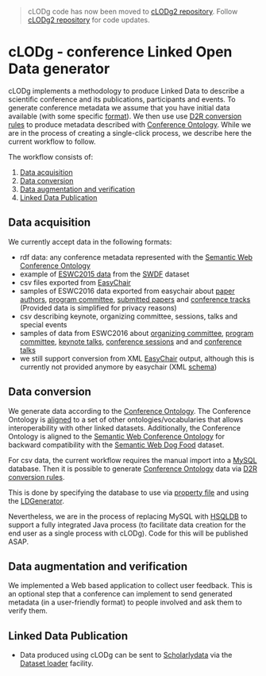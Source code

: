 > cLODg code has now been moved to [cLODg2 repository](https://github.com/anuzzolese/cLODg2). Follow [cLODg2 repository](https://github.com/anuzzolese/cLODg2) for code updates.

# cLODg - conference Linked Open Data generator

cLODg implements a methodology to produce Linked Data to describe a scientific conference and its publications, participants and events.
To generate conference metadata we assume that you have initial data available (with some specific [format](#data-acquisition)). We then use use [D2R conversion rules](#data-conversion) to produce metadata described with [Conference Ontology](http://w3id.org/scholarlydata/ontology/conference-ontology.owl). While we are in the process of creating a single-click process, we describe here the current workflow to follow. 

The workflow consists of:

1. [Data acquisition](#data-acquisition)
2. [Data conversion](#data-conversion)
3. [Data augmentation and verification](#data-augmentation-and-verification)
4. [Linked Data Publication](#linked-data-publication)



## Data acquisition
We currently accept data in the following formats:
- rdf data: any conference metadata represented with the [Semantic Web Conference Ontology](http://data.semanticweb.org/ns/swc/swc_2009-05-09.html#ConferenceEvent)
 - example of [ESWC2015 data](./resources/swdf_samples/SWDF_eswc2015.rdf) from the [SWDF](http://data.semanticweb.org/) dataset
- csv files exported from [EasyChair](https://www.easychair.org) 
 - samples of ESWC2016 data exported from easychair about [paper authors](./resources/csv_samples/author_sample.csv), [program committee](./resources/csv_samples/committee_sample.csv), [submitted papers](./resources/csv_samples/submission_sample.csv) and [conference tracks](./resources/csv_samples/track_sample.csv) (Provided data is simplified for privacy reasons)
- csv describing keynote, organizing committee, sessions, talks and special events
 - samples of data from ESWC2016 about [organizing committee](./resources/csv_samples/organising_sample.csv), [program committee](./resources/csv_samples/committee_sample.csv), [keynote talks](./resources/csv_samples/keynote_sample.csv), [conference sessions](./resources/csv_samples/session_sample.csv) and and [conference talks](./resources/csv_samples/talk_sample.csv)
- we still support conversion from XML [EasyChair](https://www.easychair.org) output, although this is currently not provided anymore by easychair (XML [schema](./resources/conference_dump.xml))

## Data conversion

We generate data according to the [Conference Ontology](http://w3id.org/scholarlydata/ontology/conference-ontology.owl).
The Conference Ontology is [aligned](http://w3id.org/scholarlydata/ontology/conference-ontology-alignments.owl) to a set of other ontologies/vocabularies that allows interoperability with other linked datasets. Additionally, the Conference Ontology is aligned to the [Semantic Web Conference Ontology](http://data.semanticweb.org/ns/swc/swc_2009-05-09.html#ConferenceEvent) for backward compatibility with the [Semantic Web Dog Food](http://data.semanticweb.org/) dataset.

For csv data, the current workflow requires the manual import into a [MySQL](https://www.mysql.com) database.
Then it is possible to generate [Conference Ontology](http://w3id.org/scholarlydata/ontology/conference-ontology.owl) data via [D2R](http://d2rq.org/d2r-server) [conversion rules](https://github.com/AnLiGentile/cLODg/blob/clodg2/src/main/resources/templates/easychair/d2rq_mapping_pd.ftl).

This is done by specifying the database to use via [property file](https://github.com/AnLiGentile/cLODg/blob/clodg2/eswc2016_example.properties) and using the [LDGenerator](https://github.com/AnLiGentile/cLODg/blob/clodg2/src/main/java/org/scholarlydata/clodg/LDGenerator.java).

Nevertheless, we are in the process of replacing MySQL with [HSQLDB](http://hsqldb.org/) to support a fully integrated Java process (to facilitate data creation for the end user as a single process with cLODg). Code for this will be published ASAP.



## Data augmentation and verification

We implemented a Web based application to collect user feedback. This is an optional step that a conference can implement to send generated metadata (in a user-friendly format) to people involved and ask them to verify them.

## Linked Data Publication

- Data produced using cLODg can be sent to [Scholarlydata](http://w3id.org/scholarlydata) via the [Dataset loader](http://w3id.org/scholarlydata) facility.
